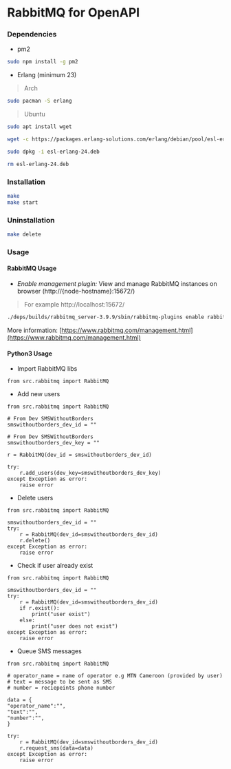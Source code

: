 # RabbitMQ for OpenAPI

### Dependencies

- pm2 
```bash
sudo npm install -g pm2
```

- Erlang (minimum 23)

> Arch
```bash
sudo pacman -S erlang
```

> Ubuntu
```bash
sudo apt install wget

wget -c https://packages.erlang-solutions.com/erlang/debian/pool/esl-erlang_24.2-1~ubuntu~focal_amd64.deb -O esl-erlang-24.deb --continue

sudo dpkg -i esl-erlang-24.deb

rm esl-erlang-24.deb

```


### Installation
```bash
make
make start
```

### Uninstallation
```bash
make delete
```

### Usage

#### RabbitMQ Usage
- *Enable management plugin:* View and manage RabbitMQ instances on browser (http://{node-hostname}:15672/)

> For example
> http://localhost:15672/

```bash
./deps/builds/rabbitmq_server-3.9.9/sbin/rabbitmq-plugins enable rabbitmq_management
```
More information: [https://www.rabbitmq.com/management.html](https://www.rabbitmq.com/management.html)

#### Python3 Usage
- Import RabbitMQ libs
```python3
from src.rabbitmq import RabbitMQ
```

- Add new users
```python3
from src.rabbitmq import RabbitMQ

# From Dev SMSWithoutBorders
smswithoutborders_dev_id = ""

# From Dev SMSWithoutBorders
smswithoutborders_dev_key = ""

r = RabbitMQ(dev_id = smswithoutborders_dev_id)

try:
	r.add_users(dev_key=smswithoutborders_dev_key)
except Exception as error:
	raise error
```

- Delete users
```python3
from src.rabbitmq import RabbitMQ

smswithoutborders_dev_id = ""
try:
	r = RabbitMQ(dev_id=smswithoutborders_dev_id)
	r.delete()
except Exception as error:
	raise error
```

- Check if user already exist
```python3
from src.rabbitmq import RabbitMQ

smswithoutborders_dev_id = ""
try:
	r = RabbitMQ(dev_id=smswithoutborders_dev_id)
	if r.exist():
		print("user exist")
	else:
		print("user does not exist")
except Exception as error:
	raise error
```

- Queue SMS messages
```python3
from src.rabbitmq import RabbitMQ

# operator_name = name of operator e.g MTN Cameroon (provided by user)
# text = message to be sent as SMS
# number = reciepeints phone number

data = {
"operator_name":"",
"text":"",
"number":"",
}

try:
	r = RabbitMQ(dev_id=smswithoutborders_dev_id)
	r.request_sms(data=data)
except Exception as error:
	raise error
```
